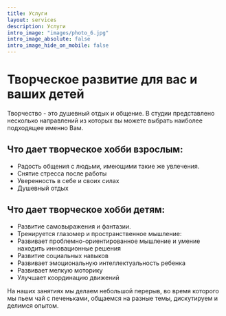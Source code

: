 ```yaml
---
title: Услуги
layout: services
description: Услуги
intro_image: "images/photo_6.jpg"
intro_image_absolute: false
intro_image_hide_on_mobile: false
---
```


# Творческое развитие для вас и ваших детей

Творчество - это душевный отдых и общение. В студии представлено несколько направлений из которых вы можете выбрать наиболее подходящее именно Вам.

## Что дает творческое хобби взрослым:
- Радость общения с людьми, имеющими такие же увлечения.
- Снятие стресса после работы
- Уверенность в себе и своих силах
- Душевный отдых

## Что дает творческое хобби детям:
-  Развитие самовыражения и фантазии.
-  Тренируется глазомер и пространственное мышление:
-  Развивает проблемно-ориентированное мышление и умение находить инновационные решения
-  Развитие социальных навыков
-  Развивает эмоциональную интеллектуальность ребенка
-  Развивает мелкую моторику
-  Улучшает координацию движений

На наших занятиях мы делаем небольшой перерыв, во время которого мы пьем чай с печеньками, общаемся на разные темы, дискутируем и делимся опытом.
